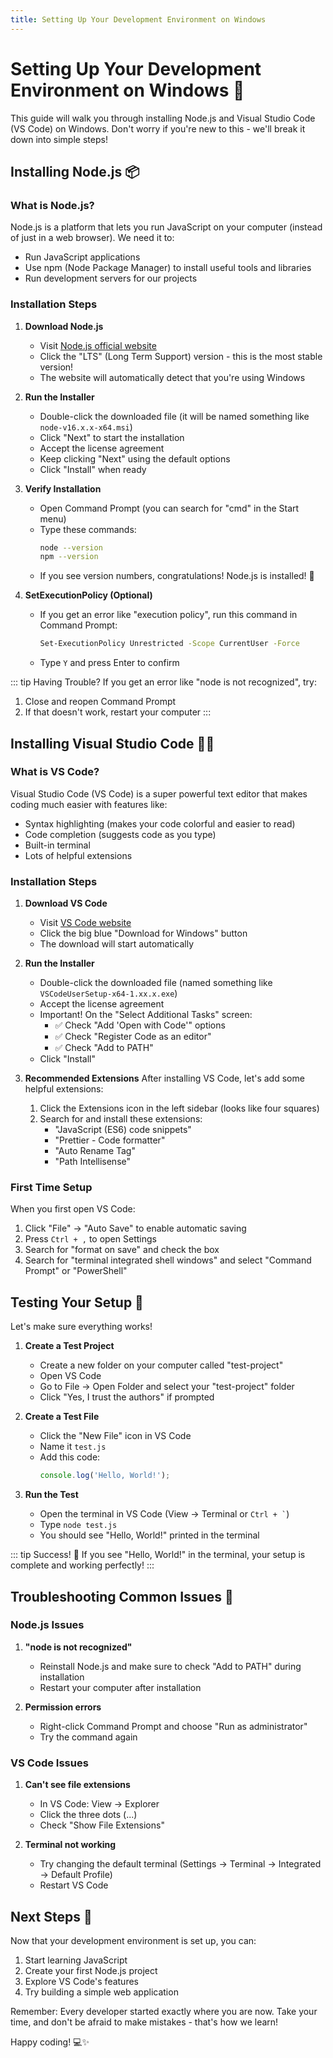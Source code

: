 ```yaml
---
title: Setting Up Your Development Environment on Windows
---
```


# Setting Up Your Development Environment on Windows 🚀

This guide will walk you through installing Node.js and Visual Studio Code (VS Code) on Windows. Don't worry if you're new to this - we'll break it down into simple steps!

## Installing Node.js 📦

### What is Node.js?

Node.js is a platform that lets you run JavaScript on your computer (instead of just in a web browser). We need it to:

- Run JavaScript applications
- Use npm (Node Package Manager) to install useful tools and libraries
- Run development servers for our projects

### Installation Steps

1. **Download Node.js**

   - Visit [Node.js official website](https://nodejs.org)
   - Click the "LTS" (Long Term Support) version - this is the most stable version!
   - The website will automatically detect that you're using Windows

2. **Run the Installer**

   - Double-click the downloaded file (it will be named something like `node-v16.x.x-x64.msi`)
   - Click "Next" to start the installation
   - Accept the license agreement
   - Keep clicking "Next" using the default options
   - Click "Install" when ready

3. **Verify Installation**
   - Open Command Prompt (you can search for "cmd" in the Start menu)
   - Type these commands:
     ```bash
     node --version
     npm --version
     ```
   - If you see version numbers, congratulations! Node.js is installed! 🎉

4. **SetExecutionPolicy (Optional)**

   - If you get an error like "execution policy", run this command in Command Prompt:
     ```bash
     Set-ExecutionPolicy Unrestricted -Scope CurrentUser -Force
     ```
   - Type `Y` and press Enter to confirm

::: tip Having Trouble?
If you get an error like "node is not recognized", try:

1. Close and reopen Command Prompt
2. If that doesn't work, restart your computer
   :::

## Installing Visual Studio Code 👨‍💻

### What is VS Code?

Visual Studio Code (VS Code) is a super powerful text editor that makes coding much easier with features like:

- Syntax highlighting (makes your code colorful and easier to read)
- Code completion (suggests code as you type)
- Built-in terminal
- Lots of helpful extensions

### Installation Steps

1. **Download VS Code**

   - Visit [VS Code website](https://code.visualstudio.com)
   - Click the big blue "Download for Windows" button
   - The download will start automatically

2. **Run the Installer**

   - Double-click the downloaded file (named something like `VSCodeUserSetup-x64-1.xx.x.exe`)
   - Accept the license agreement
   - Important! On the "Select Additional Tasks" screen:
     - ✅ Check "Add 'Open with Code'" options
     - ✅ Check "Register Code as an editor"
     - ✅ Check "Add to PATH"
   - Click "Install"

3. **Recommended Extensions**
   After installing VS Code, let's add some helpful extensions:

   1. Click the Extensions icon in the left sidebar (looks like four squares)
   2. Search for and install these extensions:
      - "JavaScript (ES6) code snippets"
      - "Prettier - Code formatter"
      - "Auto Rename Tag"
      - "Path Intellisense"

### First Time Setup

When you first open VS Code:

1. Click "File" → "Auto Save" to enable automatic saving
2. Press `Ctrl + ,` to open Settings
3. Search for "format on save" and check the box
4. Search for "terminal integrated shell windows" and select "Command Prompt" or "PowerShell"

## Testing Your Setup 🧪

Let's make sure everything works!

1. **Create a Test Project**

   - Create a new folder on your computer called "test-project"
   - Open VS Code
   - Go to File → Open Folder and select your "test-project" folder
   - Click "Yes, I trust the authors" if prompted

2. **Create a Test File**

   - Click the "New File" icon in VS Code
   - Name it `test.js`
   - Add this code:
     ```javascript
     console.log('Hello, World!');
     ```

3. **Run the Test**
   - Open the terminal in VS Code (View → Terminal or `` Ctrl + ` ``)
   - Type `node test.js`
   - You should see "Hello, World!" printed in the terminal

::: tip Success! 🎉
If you see "Hello, World!" in the terminal, your setup is complete and working perfectly!
:::

## Troubleshooting Common Issues 🔧

### Node.js Issues

1. **"node is not recognized"**

   - Reinstall Node.js and make sure to check "Add to PATH" during installation
   - Restart your computer after installation

2. **Permission errors**
   - Right-click Command Prompt and choose "Run as administrator"
   - Try the command again

### VS Code Issues

1. **Can't see file extensions**

   - In VS Code: View → Explorer
   - Click the three dots (...)
   - Check "Show File Extensions"

2. **Terminal not working**
   - Try changing the default terminal (Settings → Terminal → Integrated → Default Profile)
   - Restart VS Code

## Next Steps 🎯

Now that your development environment is set up, you can:

1. Start learning JavaScript
2. Create your first Node.js project
3. Explore VS Code's features
4. Try building a simple web application

Remember: Every developer started exactly where you are now. Take your time, and don't be afraid to make mistakes - that's how we learn!

Happy coding! 💻✨
